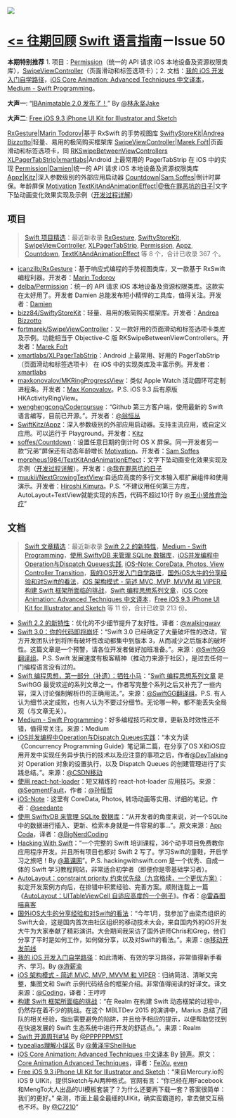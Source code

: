 ![](http://dulema.sinaapp.com/logo/sl-banner.png)

**[<= 往期回顾](https://github.com/ipader/SwiftGuide/blob/master/weekly/README.md)**
[Swift 语言指南](https://github.com/ipader/SwiftGuide)－Issue 50
===
**本期特别推荐** 1. 项目：[Permission](https://github.com/delba/Permission)（统一的 API 请求 iOS 本地设备及资源权限类库），[SwipeViewController](https://github.com/fortmarek/SwipeViewController)（页面滑动和标签选项卡）；2. 文档：[我的 iOS 开发入门自学路径](http://www.jianshu.com/p/4be17ec40cfc)，[iOS Core Animation: Advanced Techniques 中文译本](https://zsisme.gitbooks.io/ios-/content/)，[Medium - Swift Programming](https://medium.com/swift-programming)。

**大声一**: “[IBAnimatable 2.0 发布了！](https://github.com/JakeLin/IBAnimatable/releases)” By [@林永坚Jake](http://weibo.com/yongjianlin)

**大声二**: [Free iOS 9.3 iPhone UI Kit for Illustrator and Sketch](http://mercury.io/blog/free-ios-9-3-iphone-ui-kit-for-illustrator-and-sketch)

[RxGesture](https://github.com/icanzilb/RxGesture)|[Marin Todorov](https://github.com/icanzilb)|基于 RxSwift 的手势视图库
[SwiftyStoreKit](https://github.com/bizz84/SwiftyStoreKit)|[Andrea Bizzotto](https://github.com/bizz84)|轻量、易用的极简购买框架库
[SwipeViewController](https://github.com/fortmarek/SwipeViewController)|[Marek Fořt](https://github.com/fortmarek)|页面滑动和标签选项卡，同 [RKSwipeBetweenViewControllers](https://github.com/cwRichardKim/RKSwipeBetweenViewControllers)
[XLPagerTabStrip](https://github.com/xmartlabs/XLPagerTabStrip)|[xmartlabs](https://github.com/xmartlabs)|Android 上最常用的 PagerTabStrip 在 iOS 中的实现
[Permission](https://github.com/delba/Permission)|[Damien](https://github.com/delba)|统一的 API 请求 iOS 本地设备及资源权限类库
[Appz](https://github.com/SwiftKitz/Appz)|[Kitz](https://github.com/SwiftKitz)|深入参数级别的外部应用启动器
[Countdown](https://github.com/soffes/Countdown)|[Sam Soffes](https://github.com/soffes)|倒计时屏保。年龄屏保 [Motivation](https://github.com/soffes/Motivation)
[TextKitAndAnimationEffect](https://github.com/morpheus1984/TextKitAndAnimationEffect)|[@我在罪恶坑的日子](http://weibo.com/u/1660258615)|文字下坠动画变化效果实现及示例（[开发过程详解](http://www.ismash.cn/post/ru-he-shi-xian-zi-ji-mei-shi-xian-guo-de-xu-qiu-zhi-wen-ben-dong-hua-pian)）

## 项目
> [Swift 项目精选](https://github.com/ipader/SwiftGuide/blob/master/Featured.md)：最近新收录 [RxGesture](https://github.com/icanzilb/RxGesture), [SwiftyStoreKit](https://github.com/bizz84/SwiftyStoreKit), [SwipeViewController](https://github.com/fortmarek/SwipeViewController), [XLPagerTabStrip](https://github.com/xmartlabs/XLPagerTabStrip), [Permission](https://github.com/delba/Permission), [Appz](https://github.com/SwiftKitz/Appz), [Countdown](https://github.com/soffes/Countdown), [TextKitAndAnimationEffect](https://github.com/morpheus1984/TextKitAndAnimationEffect) 等 8 个，合计已收录 367 个。


* [icanzilb/RxGesture](https://github.com/icanzilb/RxGesture)：基于响应式编程的手势视图类库，又一款基于 RxSwift 编程利器。开发者：[Marin Todorov](https://github.com/icanzilb)
* [delba/Permission](https://github.com/delba/Permission)：统一的 API 请求 iOS 本地设备及资源权限类库。这款实在太好用了。开发者 Damien 总能发布短小精悍的工具库，值得关注。开发者：[Damien](https://github.com/delba)
* [bizz84/SwiftyStoreKit](https://github.com/bizz84/SwiftyStoreKit)：轻量、易用的极简购买框架库。开发者：[Andrea Bizzotto](https://github.com/bizz84)
* [fortmarek/SwipeViewController](https://github.com/fortmarek/SwipeViewController)：又一款好用的页面滑动和标签选项卡类库及示例。功能相当于 Objective-C 版 RKSwipeBetweenViewControllers。开发者：[Marek Fořt](https://github.com/fortmarek)
* [xmartlabs/XLPagerTabStrip](https://github.com/xmartlabs/XLPagerTabStrip)：Android 上最常用、好用的 PagerTabStrip（页面滑动和标签选项卡） 在 iOS 中的实现类库及丰富示例。开发者：[xmartlabs](https://github.com/xmartlabs)
* [maxkonovalov/MKRingProgressView](https://github.com/maxkonovalov/MKRingProgressView)：类似 Apple Watch 活动圆环可定制进程条。开发者：[Max Konovalov](https://github.com/maxkonovalov)。P.S. iOS 9.3 后有原版 HKActivityRingView。
* [wenghengcong/Coderpursue](https://github.com/wenghengcong/Coderpursue)：“Github 第三方客户端，使用最新的 Swift 语言编写，目前已开源。”。开发者：[@翁恒丛](http://weibo.com/735929774)
* [SwiftKitz/Appz](https://github.com/SwiftKitz/Appz)：深入参数级别的外部应用启动器。支持主流应用，或自定义应用。可以运行于 Playground。开发者：[Kitz](https://github.com/SwiftKitz)
* [soffes/Countdown](https://github.com/soffes/Countdown)：设置任意日期的倒计时 OS X 屏保。同一开发者另一款“兄弟”屏保还有动态年龄增长 [Motivation](https://github.com/soffes/Motivation)。开发者：[Sam Soffes](https://github.com/soffes)
* [morpheus1984/TextKitAndAnimationEffect](https://github.com/morpheus1984/TextKitAndAnimationEffect)：文字下坠动画变化效果实现及示例（[开发过程详解](http://www.ismash.cn/post/ru-he-shi-xian-zi-ji-mei-shi-xian-guo-de-xu-qiu-zhi-wen-ben-dong-hua-pian)）。开发者：[@我在罪恶坑的日子](http://weibo.com/u/1660258615)
* [muukii/NextGrowingTextView](https://github.com/muukii/NextGrowingTextView):自适应高度的多行文本输入框扩展组件和使用演示。开发者：[Hiroshi Kimura](muukii/NextGrowingTextView)。P.S. “不建议用任何第三方库，AutoLayout+TextView就能实现的东西，代码不超过10行 By [@王小贤放弃治疗](http://weibo.com/weetom)”


## 文档
> [Swift 文章精选](https://github.com/ipader/SwiftGuide/blob/master/Featured-Articles.md)：最近新收录 [Swift 2.2 的新特性](http://swift.gg/2016/03/23/swift-22-new-features/)，[Medium - Swift Programming](https://medium.com/swift-programming)，[使用 SwiftyDB 来管理 SQLite 数据库](https://segmentfault.com/a/1190000004670954)，[iOS并发编程中Operation与Dispatch Queues实践](http://geek.csdn.net/news/detail/63001), [iOS-Note: CoreData, Photos, View Controller Transition](https://github.com/seedante/iOS-Note)，[我的iOS开发入门自学路径](http://www.jianshu.com/p/4be17ec40cfc)，[国外iOS大牛的分享经验和对Swift的看法](http://mp.weixin.qq.com/s?__biz=MzA3ODg4MDk0Ng==&mid=402947148&idx=1&sn=cd80fce3738d9d4b0037f38070b89c0f#rd)，[iOS 架构模式 - 简述 MVC, MVP, MVVM 和 VIPER](https://blog.coding.net/blog/ios-architecture-patterns), [构建 Swift 框架所面临的挑战](https://realm.io/cn/news/marius-rackwitz-challenges-building-swift-framework/)，[Swift 编程思想系列文章](http://swift.gg/tags/Crunchy-Development/)，[iOS Core Animation: Advanced Techniques 中文译本](https://zsisme.gitbooks.io/ios-/content/)，[Free iOS 9.3 iPhone UI Kit for Illustrator and Sketch](http://mercury.io/blog/free-ios-9-3-iphone-ui-kit-for-illustrator-and-sketch) 等 11 份，合计已收录 213 份。

* [Swift 2.2 的新特性](http://swift.gg/2016/03/23/swift-22-new-features/)：优化的不少细节提升了友好性。译者：[@walkingway](http://weibo.com/walkingway)
* [Swift 3.0：你的代码即将崩坏](http://swift.gg/2016/03/22/getting-ready-for-swift-to-stop-breaking-code/)：“Swift 3.0 已经确定了大量破坏性的改动，官方开发团队计划将所有破坏性改动都集中到版本 3，从而减少之后版本的破坏性。这篇文章是一个预警，请各位开发者做好加班准备。”。来源：[@SwiftGG翻译组](http://weibo.com/swiftguide)。P.S. Swift 发展速度有极客精神（推动力来源于社区），是过去任何一门编程语言没有过的。
* [Swift 编程思想，第一部分（补遗）：牺牲小马](http://swift.gg/2016/03/21/thinking-in-swift-1-addendum/)：“[Swift 编程思想系列文章](http://swift.gg/tags/Crunchy-Development/) 是 SwiftGG 最受欢迎的系列文章之一。作者写完整个系列之后又补充了一些内容，深入讨论强制解析(!)的正确用法。”。来源：[@SwiftGG翻译组](http://weibo.com/swiftguide)。P.S. 有人认为细节决定成败，也有人认为不要过分细节。无论哪一种，都不能丢失全局观（与文章无关）。
* [Medium - Swift Programming](https://medium.com/swift-programming)：好多编程技巧和文章，更新及时效性还不错，值得常关注。来源：Medium
* [iOS并发编程中Operation与Dispatch Queues实践](http://geek.csdn.net/news/detail/63001)：“本文为读《Concurrency Programming Guide》笔记第二篇，在分享了OS X和iOS应用开发中实现任务异步执行的技术以及应注意的事项之后，作者[@DevTalking](http://weibo.com/jacefu) 对 Operation 对象的设置执行，以及 Dispatch Queues 的创建管理进行了实践总结。”。来源：[@CSDN移动](http://weibo.com/csdnmobile)
* [使用 react-hot-loader](https://segmentfault.com/a/1190000004660311)：短又精炼的 react-hot-loader 应用技巧。来源：[@SegmentFault](http://weibo.com/segmentfault)，作者：[@孙恒哲](http://weibo.com/u/3025220401)
* [iOS-Note](https://github.com/seedante/iOS-Note)：这里有 CoreData, Photos, 转场动画等实用、详细的笔记。作者：[@seedante](http://weibo.com/u/1815689155)
* [使用 SwiftyDB 来管理 SQLite 数据库](https://segmentfault.com/a/1190000004670954)：“从开发者的角度来说，对一个SQLite中的数据进行插入、更新、检索本身就是一件容易的事...”。原文来源：[App Coda](http://www.appcoda.com/swiftydb/)，译者：[@BigNerdCoding](http://weibo.com/1314ddml)
* [Hacking With Swift](https://www.hackingwithswift.com)：“一个完整的 Swift 培训课程，36个动手项目免费教你应用程序开发。并且所有项目也都对 Swift 2 写了。学习Swift的童鞋，开启学习之旅吧！By [@慕课网](http://weibo.com/mukewang)”。P.S. hackingwithswift.com 是一个优秀、自成一体的 Swift 学习教程网站，非常适合初学者（即便你是零基础学习者）。
* [AutoLayout：constraint priority 约束优先级（九宫格续，一个更优方案）](https://segmentfault.com/a/1190000004650551)：拟定开发案例方向后，在排错中积累经验、完善方案。顺附连载上一篇《[AutoLayout：UITableViewCell 自适应高度的一个例子](http://cheng-kang.github.io/2016/03/19/AutoLayout：UITableViewCell%20自适应高度的一个例子/)》。作者：[@雷森图喵喜客](http://weibo.com/progrant)
* [国外iOS大牛的分享经验和对Swift的看法](http://mp.weixin.qq.com/s?__biz=MzA3ODg4MDk0Ng==&mid=402947148&idx=1&sn=cd80fce3738d9d4b0037f38070b89c0f#rd)：“今年1月，我参加了由梁杰组织的Swift大会，这是国内首次由社区组织的移动技术大会，来自国内外的iOS开发大牛为大家奉献了精彩演讲。大会期间我采访了国外讲师Chris和Greg，他们分享了平时是如何工作，如何做分享，以及对Swift的看法。”。来源：[@移动开发前线](http://weibo.com/bornmobile)
* [我的 iOS 开发入门自学路径](http://www.jianshu.com/p/4be17ec40cfc)：如此清晰、有效的学习路径，非常值得新手看齐、学习。By [@游薪渝](http://weibo.com/u/5639257977)
* [iOS 架构模式 - 简述 MVC, MVP, MVVM 和 VIPER](https://blog.coding.net/blog/ios-architecture-patterns)：归纳简洁、清晰又完整，集图文和 Swift 示例代码结合的框架介绍。非常值得阅读的好译文。译文来源：[@Coding](http://weibo.com/clouddevelopment)，译者：王哼哼
* [构建 Swift 框架所面临的挑战](https://realm.io/cn/news/marius-rackwitz-challenges-building-swift-framework/)：“在 Realm 在构建 Swift 动态框架的过程中，仍然存在着不少的挑战。在这个 MBLTDev 2015 的演讲中，Marius 总结了团队的相关经验，指出需要避免的陷阱，并且给予相应的提示，以便帮助您找到在快速发展的 Swift 生态系统中进行开发的舒适点。”。来源：Realm
* [Swift 开源周刊#14](http://www.jianshu.com/p/f31ec42120db) By [@PPPPPPMST](http://weibo.com/u/2085734687)
* [typealias理解小误区](http://shellhue.github.io/2016/03/26/typealias/) By [@黄泽宇ShellHue](http://weibo.com/u/5707174464)
* [iOS Core Animation: Advanced Techniques 中文译本](https://zsisme.gitbooks.io/ios-/content/) By [钟声](https://github.com/ZsIsMe)。原文：[Core Animation Advanced Techniques](http://www.amazon.com/iOS-Core-Animation-Advanced-Techniques-ebook/dp/B00EHJCORC/ref=sr_1_1?ie=UTF8&qid=1423192842&sr=8-1&keywords=Core+Animation+Advanced+Techniques)，译者：[FeiXu](https://github.com/AttackOnDobby), [even](https://github.com/evenluo/)
* [Free iOS 9.3 iPhone UI Kit for Illustrator and Sketch](http://mercury.io/blog/free-ios-9-3-iphone-ui-kit-for-illustrator-and-sketch)：“来自Mercury.io的iOS 9 UIKit，提供Sketch与Ai两种格式。官网有言：“你已经在用Facebook和MengTo大人出品的UI模板套装了？为什么还要再下载一套？答案很简单：我们的更好。” 亲测，市面上最全最细的UIKit，确实蛮霸道的，拿去做交互稿也不坏。By [@C7210](http://weibo.com/c7210)”